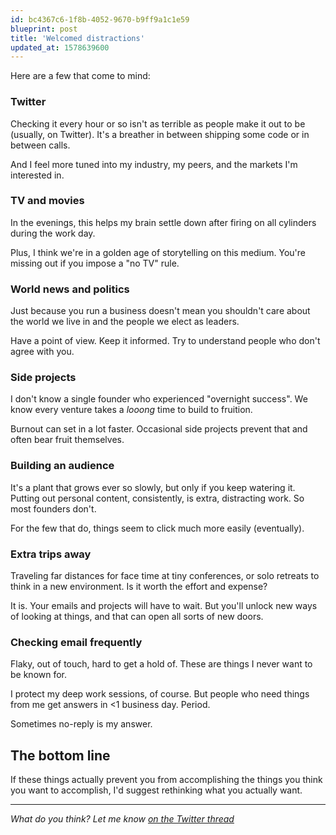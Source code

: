 ```yaml
---
id: bc4367c6-1f8b-4052-9670-b9ff9a1c1e59
blueprint: post
title: 'Welcomed distractions'
updated_at: 1578639600
---
```

Here are a few that come to mind:

### Twitter

Checking it every hour or so isn't as terrible as people make it out to be (usually, on Twitter).  It's a breather in between shipping some code or in between calls.

And I feel more tuned into my industry, my peers, and the markets I'm interested in.

### TV and movies

In the evenings, this helps my brain settle down after firing on all cylinders during the work day.

Plus, I think we're in a golden age of storytelling on this medium.  You're missing out if you impose a "no TV" rule.

### World news and politics

Just because you run a business doesn't mean you shouldn't care about the world we live in and the people we elect as leaders.

Have a point of view.  Keep it informed.  Try to understand people who don't agree with you.

### Side projects

I don't know a single founder who experienced "overnight success".  We know every venture takes a <em>looong</em> time to build to fruition.

Burnout can set in a lot faster.  Occasional side projects prevent that and often bear fruit themselves.

### Building an audience

It's a plant that grows ever so slowly, but only if you keep watering it.  Putting out personal content, consistently, is extra, distracting work.  So most founders don't.

For the few that do, things seem to click much more easily (eventually).

### Extra trips away

Traveling far distances for face time at tiny conferences, or solo retreats to think in a new environment.  Is it worth the effort and expense?

It is.  Your emails and projects will have to wait.  But you'll unlock new ways of looking at things, and that can open all sorts of new doors.

### Checking email frequently

Flaky, out of touch, hard to get a hold of.  These are things I never want to be known for.

I protect my deep work sessions, of course.  But people who need things from me get answers in <1 business day.  Period.

Sometimes no-reply is my answer.

## The bottom line

If these things actually prevent you from accomplishing the things you think you want to accomplish, I'd suggest rethinking what you actually want.

<hr />

<em>What do you think?  Let me know <a href="https://twitter.com/CasJam/status/1215743723897786369">on the Twitter thread</a></em>
